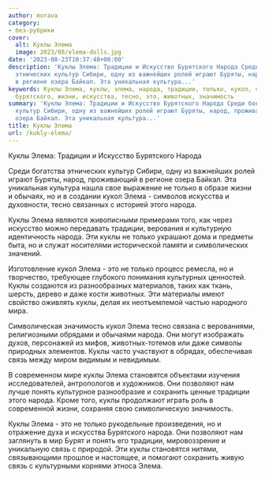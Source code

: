 ```yaml
---
author: morava
category:
- без-рубрики
cover:
  alt: Куклы Элема
  image: 2023/08/elema-dolls.jpg
date: '2023-08-23T10:37:48+00:00'
description: 'Куклы Элема: Традиции и Искусство Бурятского Народа Среди богатства
  этнических культур Сибири, одну из важнейших ролей играют Буряты, народ, проживающий
  в регионе озера Байкал. Эта уникальная культура...'
keywords: Куклы Элема, куклы, элема, народа, традиции, только, кукол, связь, искусство,
  бурятского, жизни, искусства, тесно, это, животных, значимость
summary: 'Куклы Элема: Традиции и Искусство Бурятского Народа Среди богатства этнических
  культур Сибири, одну из важнейших ролей играют Буряты, народ, проживающий в регионе
  озера Байкал. Эта уникальная культура...'
title: Куклы Элема
url: /kukly-elema/
---
```


Куклы Элема: Традиции и Искусство Бурятского Народа

Среди богатства этнических культур Сибири, одну из важнейших ролей играют Буряты, народ, проживающий в регионе озера Байкал. Эта уникальная культура нашла свое выражение не только в образе жизни и обычаях, но и в создании кукол Элема \- символов искусства и духовности, тесно связанных с историей этого народа.

Куклы Элема являются живописными примерами того, как через искусство можно передавать традиции, верования и культурную идентичность народа. Эти куклы не только украшают дома и предметы быта, но и служат носителями исторической памяти и символических значений.

Изготовление кукол Элема \- это не только процесс ремесла, но и творчество, требующее глубокого понимания культурных ценностей. Куклы создаются из разнообразных материалов, таких как ткань, шерсть, дерево и даже кости животных. Эти материалы имеют свойство оживлять куклы, делая их неотъемлемой частью народного мира.

Символическая значимость кукол Элема тесно связана с верованиями, религиозными обрядами и обычаями народа. Они могут изображать духов, персонажей из мифов, животных-тотемов или даже символы природных элементов. Куклы часто участвуют в обрядах, обеспечивая связь между миром видимым и невидимым.

В современном мире куклы Элема становятся объектами изучения исследователей, антропологов и художников. Они позволяют нам лучше понять культурное разнообразие и сохранить ценные традиции этого народа. Кроме того, куклы продолжают играть роль в современной жизни, сохраняя свою символическую значимость.

Куклы Элема \- это не только рукодельные произведения, но и отражение духа и искусства Бурятского народа. Они позволяют нам заглянуть в мир Бурят и понять его традиции, мировоззрение и уникальную связь с природой. Эти куклы становятся нитями, связывающими прошлое и настоящее, и помогают сохранить живую связь с культурными корнями этноса Элема.